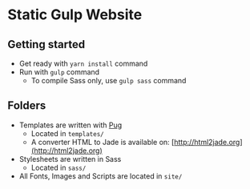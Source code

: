 # Static Gulp Website

## Getting started
* Get ready with `yarn install` command
* Run with `gulp` command
  * To compile Sass only, use `gulp sass` command

## Folders
* Templates are written with [Pug](https://pugjs.org/api/getting-started.html)
  * Located in `templates/`
  * A converter HTML to Jade is available on: [http://html2jade.org](http://html2jade.org)
* Stylesheets are written in Sass
  * Located in `sass/`
* All Fonts, Images and Scripts are located in `site/`
